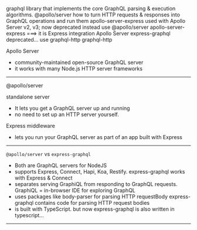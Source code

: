 graphql
    library that implements the core GraphQL parsing & execution algorithms.
@apollo/server
    how to turn HTTP requests & responses into GraphQL operations and run them
apollo-server-express
    used with Apollo Server v2, v3; now deprecated
    instead use @apollo/server
    apollo-server-express ===> it is Express integration Apollo Server
express-graphql
    deprecated... use graphql-http
graphql-http


Apollo Server
- community-maintained open-source GraphQL server 
- it works with many Node.js HTTP server frameworks

--------------------------------------------------------------------------
@apollo/server

standalone server
- It lets you get a GraphQL server up and running
- no need to set up an HTTP server yourself.

Express middleware
- lets you run your GraphQL server as part of an app built with Express
--------------------------------------------------------------------------

`@apollo/server`      vs      `express-graphql`
- Both are GraphQL servers for NodeJS
- <Apollo Server> supports Express, Connect, Hapi, Koa, Restify.
    express-graphql works with Express & Connect
- <Apollo Server> separates serving GraphiQL from responding to GraphQL requests.
    GraphiQL = in-browser IDE for exploring GraphQL
- <Apollo Server> uses packages like body-parser for parsing HTTP requestBody
    express-graphql contains code for parsing HTTP request bodies
- <Apollo Server> is built with TypeScript.
    but now express-graphql is also written in typescript...

--------------------------------------------------------------------------


